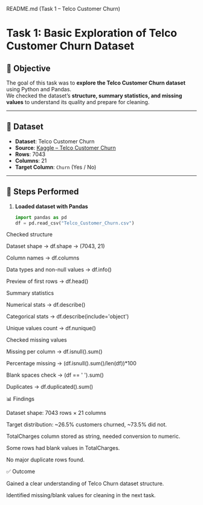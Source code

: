 README.md (Task 1 – Telco Customer Churn)
# Task 1: Basic Exploration of Telco Customer Churn Dataset

## 📌 Objective
The goal of this task was to **explore the Telco Customer Churn dataset** using Python and Pandas.  
We checked the dataset’s **structure, summary statistics, and missing values** to understand its quality and prepare for cleaning.

---

## 📂 Dataset
- **Dataset**: Telco Customer Churn  
- **Source**: [Kaggle – Telco Customer Churn](https://www.kaggle.com/datasets/blastchar/telco-customer-churn)  
- **Rows**: 7043  
- **Columns**: 21  
- **Target Column**: `Churn` (Yes / No)

---

## 🔎 Steps Performed
1. **Loaded dataset with Pandas**
   ```python
   import pandas as pd
   df = pd.read_csv("Telco_Customer_Churn.csv")


Checked structure

Dataset shape → df.shape → (7043, 21)

Column names → df.columns

Data types and non-null values → df.info()

Preview of first rows → df.head()

Summary statistics

Numerical stats → df.describe()

Categorical stats → df.describe(include='object')

Unique values count → df.nunique()

Checked missing values

Missing per column → df.isnull().sum()

Percentage missing → (df.isnull().sum()/len(df))*100

Blank spaces check → (df == ' ').sum()

Duplicates → df.duplicated().sum()

📊 Findings

Dataset shape: 7043 rows × 21 columns

Target distribution: ~26.5% customers churned, ~73.5% did not.

TotalCharges column stored as string, needed conversion to numeric.

Some rows had blank values in TotalCharges.

No major duplicate rows found.

✅ Outcome

Gained a clear understanding of Telco Churn dataset structure.

Identified missing/blank values for cleaning in the next task.


